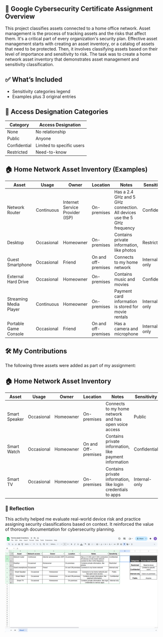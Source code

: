 ## 📘 Google Cybersecurity Certificate Assignment Overview 
This project classifies assets connected to a home office network. Asset management is the process of tracking assets and the risks that affect them. It's a critical part of every organization's security plan. Effective asset management starts with creating an asset inventory, or a catalog of assets that need to be protected. Then, it involves classifying assets based on their level of importance and sensitivity to risk. The task was to create a home network asset inventory that demonstrates asset management and sensitivity classification.

## ✅ What’s Included
- Sensitivity categories legend
- Examples plus 3 original entries

## 🔐 Access Designation Categories

| Category     | Access Designation        |
|--------------|----------------------------|
| None         | No relationship            |
| Public       | Anyone                     |
| Confidential | Limited to specific users  |
| Restricted   | Need-to-know               |

## 🏠 Home Network Asset Inventory (Examples)

| Asset                  | Usage      | Owner              | Location            | Notes                                                                       | Sensitivity     |
|------------------------|------------|--------------------|---------------------|------------------------------------------------------------------------------|------------------|
| Network Router         | Continuous | Internet Service Provider (ISP) | On-premises     | Has a 2.4 GHz and 5 GHz connection. All devices use the 5 GHz frequency     | Confidential     |
| Desktop                | Occasional | Homeowner           | On-premises         | Contains private information, like photos                                   | Restricted       |
| Guest Smartphone       | Occasional | Friend              | On and off-premises | Connects to my home network                                                 | Internal-only    |
| External Hard Drive    | Occasional | Homeowner           | On-premises         | Contains music and movies                                                   | Confidential     |
| Streaming Media Player | Continuous | Homeowner           | On-premises         | Payment card information is stored for movie rentals                        | Internal-only    |
| Portable Game Console  | Occasional | Friend              | On and off-premises | Has a camera and microphone                                                 | Internal-only    |

## 🛠️ My Contributions
The following three assets were added as part of my assignment:

## 🏠 Home Network Asset Inventory

| Asset         | Usage      | Owner     | Location           | Notes                                                           | Sensitivity     |
|---------------|------------|-----------|--------------------|------------------------------------------------------------------|------------------|
| Smart Speaker | Occasional | Homeowner | On-premises        | Connects to my home network and has open voice access           | Public           |
| Smart Watch   | Occasional | Homeowner | On and Off-premises| Contains private information, like payment information           | Confidential     |
| Smart TV      | Occasional | Homeowner | On-premises        | Contains private information, like login credentials to apps     | Internal-only    |

### 🧠 Reflection
This activity helped me evaluate real-world device risk and practice assigning security classifications based on context. It reinforced the value of thorough documentation for cybersecurity planning.

![Home Network Asset Chart](home-network-chart.png)
